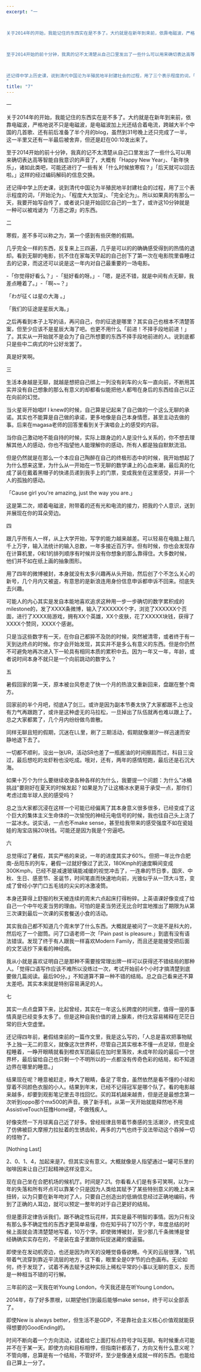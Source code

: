 ```yaml
---
excerpt: "一



关于2014年的开始，我能记住的东西实在是不多了。大约就是在新年到来前，依靠电磁波，严格地说不只是电磁波，是电磁波加上光还结合着电流，跨越大半个中国的几首歌、还有前后准备了半个月的blog，虽然到31号晚上还只完成了一半，这一半里又还有一半最后被舍弃，但还是赶在00:10发出来了。



至于2014开始的前十分钟，我真的记不太清楚从自己口里发出了一些什么可以用来确切表达高等智能自我意识的声音了，大概有「Happy New Year」、「新年快乐」，诸如此类吧，可能还进行了一些有关「什么时候放寒假？」「后天就可以回去啦。」这样的经过编码解码的信息交换。



还记得中学上历史课，说到清代中国沦为半殖民地半封建社会的过程，用了三个表示程度的词，「开始沦为」、「程度大大加深」、「完全沦为」。所以如果真的有那么一天，我要开始写自传了，或者说只是开始回忆自己的一生了，或许这10分钟就是一种可以被戏谑为「万恶之源」的东西。
"
title: "7"
---
```


一

关于2014年的开始，我能记住的东西实在是不多了。大约就是在新年到来前，依靠电磁波，严格地说不只是电磁波，是电磁波加上光还结合着电流，跨越大半个中国的几首歌、还有前后准备了半个月的blog，虽然到31号晚上还只完成了一半，这一半里又还有一半最后被舍弃，但还是赶在00:10发出来了。

至于2014开始的前十分钟，我真的记不太清楚从自己口里发出了一些什么可以用来确切表达高等智能自我意识的声音了，大概有「Happy New Year」、「新年快乐」，诸如此类吧，可能还进行了一些有关「什么时候放寒假？」「后天就可以回去啦。」这样的经过编码解码的信息交换。

还记得中学上历史课，说到清代中国沦为半殖民地半封建社会的过程，用了三个表示程度的词，「开始沦为」、「程度大大加深」、「完全沦为」。所以如果真的有那么一天，我要开始写自传了，或者说只是开始回忆自己的一生了，或许这10分钟就是一种可以被戏谑为「万恶之源」的东西。

二

寒假，差不多可以称之为，第一个感到有些厌倦的假期。

几乎完全一样的东西，反复来上三四遍，几乎是可以的的确确感受得到的热情的退却。看到无聊的电影，抗不住在家每天早起的自己创下了第一次在电影院里昏睡过去的记录，而这还可以说是这一年内对自己最重要的一场电影。

-「你觉得好看么？」-「挺好看的呀。」-「嗯，是还不错，就是中间有点无聊，我差点睡着了。」-「啊~~？」

「わが征くは星の大海 。」

「我们的征途是星辰大海。」

之后再看到本子上写的话，再问自己，你的征途是哪里？其实自己也根本不清楚答案，但至少应该不是星辰大海了吧。也更不用什么「前进！不择手段地前进！」了。其实从一开始就不是会为了自己所想要的东西不择手段地前进的人。说到底都只是些中二病式的叶公好龙罢了。

真是好笑啊。

三

生活本身越是无聊，就越是想把自己绑上一列没有刹车的火车一直向前，不断用其实并没有自己想象的那么有意义的却都看似能把他人都甩在身后的东西给自己以正在向前的幻觉。

当火星哥开始唱If I knew的时候，自己算是记起来了自己做的一个这么无聊的承诺。其实也不能算是自己做的承诺，更多地像是自己本身情愿，甚至主动去做的事。后来在magasa老师的回答里看到关于演唱会上的感受的内容。

当你自己激动地不能自持的时候，实际上跟身边的人是没什么关系的，你不想去理解其他人的感动，你也不指望他人能理解你的感动，所有人都是独自默默流泪。

但是仍然就是在那么一个本应自己陶醉在自己的终极形态中的时候，我开始想起了为什么想来这里，为什么从一开始在一节无聊的数学课上的心血来潮，最后真的化成了装在戴着黑帽子的快递员递到我手上的门票，变成我坐在这里感受，并非一个人的孤独的感动。

「Cause girl you're amazing, just the way you are.」

这是第二次，顺着电磁波，附带着的还有光和电流的接力，把我的个人意识，送到并展现在你的耳朵旁边。

四

跟几乎所有人一样，从上大学开始，写字的能力越来越差。可以轻易在电脑上敲几千上万字，输入法统计的输入总数，一年多接近百万字。但有时候，你也会发现存在计算机里，0和1的排列顺序有时候并没有你想象的那么靠得住。大多数时候，他们并不如在纸上画的抽象图形。

用了四年的微博被封，本身就没有太多兴趣再从头开始，然后创了个不怎么关心的新号，几个月内又被盗，有意思的是新浪连用身份信息申诉都申诉不回来。彻底失去兴趣。

可能人的内心其实是发自本能地喜欢追求这种用一步一步确切的数字累积成的milestone的，发了XXXX条微博，输入了XXXXXX个字，浏览了XXXXXX个页面，进行了XXXX局游戏，拥有XX个英雄，XX个皮肤，花了XXXXX块钱，获得了XXXX个赞同，XXXX个感谢。

只是当这些数字有一天，在你自己都猝不及防的时候，突然被清零，或者终于有一天到达终点的时候。你才会开始发现，其实并不是多么有意义的东西。但是你仍然不可避免地再次进入下一轮具有相同本质的累积中去。因为一年又一年，年龄，或者说时间本身不就只是一个向前跳动的数字么？

五

暑假回家的第一天，原本被台风卷走了快一个月的热浪又重新回来，盘踞在整个南方。

回家前的半个月吧，彻底A了剑三。或许是因为副本节奏太快了大家都跟不上也没有力气再跟跑了，或许是这种虚无的马拉松，一旦掉出了队伍就再也难以跟上了。总之大家都累了，几个月内纷纷做鸟兽散。

同样无聊且短的假期，沉迷在LL里，刷了三期活动，假期就像潮汐一样迅速而安静地退下去了。

一切都不顺利，没出一张UR，活动SR也差了一瓶酱油的时间擦肩而过，科目三没过，最后想吃的龙虾粉也没吃成。哦对，还有，两年的感情短跑，最后还是石沉大海。

如果十万个为什么要继续收录各种各样的为什么，我要提一个问题：为什么"冰桶挑战"要刚好在夏天的时候发起？如果是为了让这桶冰水更易于承受一点，那你们考虑过南半球人民的感受吗？

总之当大家都沉浸在这样一个可能已经偏离了其本身意义很多很多，已经变成了这个巨大的集体主义生命体的一次愉悦的神经元电信号的时候，我也往自己头上浇了一盆冰水。说实话，一点也不make sense，甚至给我带来的感受强度不如在瓷娃娃的淘宝店捐20块钱。可能还是因为我是个穷逼吧。

六

总觉得过了暑假，其实严格的来说，一年的进度其实才60%。但把一年比作合肥南-岳阳东的列车，暑假一过就好像过了武汉，180Kmph的速度瞬间变成300Kmph，已经不是减速玻璃能减缓的视觉冲击了，一连串的节日季，国庆、中秋、生日、感恩节、圣诞节，时间笔直而快速地向前，光锥似乎从一顶大斗笠，变成了曾经小学门口五毛钱的尖尖的冰激凌筒。

本身还算得上舒服的秋天被连续的周末六点起床打得粉碎。上英语课好像变成了给自己一个中午吃麦当劳的理由。可怕的是麦当劳还无比合时宜地推出了期限为从第三次课到最后一次课的买套餐送小食的活动。

其实我自己都不知道几个周末学了什么东西。大概就是被问了一次是不是科大的，然后吃了一个甜筒。问了口语老师一次「Pain past is pleasure.」到底有没有语法错误。发现了终于有人跟我一样喜欢Modern Family，而且还是能接受把后面的文艺话抄下来看的神经病。

我从小就是喜欢证明自己是那种不需要按常理出牌一样可以获得还不错结局的那种人。「觉得口语写作应该不难所以没练过一次，考试开始前4个小时才搞清楚到底要做几篇阅读。最后90分。」不知道算不算一种不错的结局。总之自己看来还不算太差吧。其实本来就是特别容易满足的人。

七

其实一点点盘算下来，比起曾经，其实在一年这么长跨度的时间里，值得一提的事情真是已经变多太多了。但是这种自我价值的肾上腺素，终归太容易稀释在茫茫日常的巨大空虚里。

还记得四年前，暑假结束前的一篇作文里，我是这么写的，「人总是喜欢把事物赋予上独一无二的意义，就像这次世界杯，尽管自己其实根本不懂一点足球，但是全程睡着，一睁开眼睛就看到橙衣军团最后在加时里落败，未成年阶段的最后一个世界杯，最后留给自己也只剩一个不明所以的一点都没有传奇色彩的结局，和不知道边界在哪里的睡意。」

结果现在呢？睡意被赶走，睁大了眼睛，备足了零食，虽然依然是看不懂的小球和穿着不同颜色衣服的小人。结果到年末，已经不记得冠军是哪个队了。看的电影越来越多，却要到观影笔记里去寻找回忆。买的耳机越来越贵，但是还是最想念第一次听到oppo那个mx500的声音。换了新手机，从第一天开始就能释然地不用AssistiveTouch狂撸Home键，不做残疾人。

好像突然一下月球离自己近了好多。曾经规律且带着节奏感的生活潮汐，终究变成了仿佛被巨大摩擦力拉扯着的生锈齿轮，再多的力气也终于没法带动这个吞掉一切的怪物了。

[Nothing Last]

2、0、1、4，加起来是7。但其实没有意义。大概就像是人指望通过一罐可乐里的咖啡因来让自己打起精神这样没意义。

现在自己坐在合肥机场的候机厅。时间是7:21。你看看人们是有多可笑啊，以为一年的失落和所有坏点可以靠某个只是因为人类给其赋予了某些特别意义的晚上本来扭转，以为只要在新年吻对了人，只要自己创造出的低熵信息经过正确地编码，传到了正确的人耳边，就可以预定一整年的对于自己更好的结局。

但是墨菲定律告诉我们，跟不确定性玩花样，其实是最不明智的事情。因为只有没有那么多不确定性的东西才更简单易懂，你在知乎码了10万个字，年度总结的时候上面就会清清楚楚地写着，10万个字。即使微博被封，至少那几千条微博是曾经确确实实存在的，不是装在盒子里跟你玩捉迷藏的傻逼猫。

即使坐在发动机旁边，也还是因为昨天的没睡觉昏昏欲睡。今天的云层很薄，飞机带着气流穿到靠近平流层的地方，往下看，眼里全是0字节的白色画布。无论如何，终于发现了，试着不再去赋予这种实际上稀松平常的小事以无聊的意义，反而是一种相当不错的可行解。

三年前的这一天我在听Young London，今天我还是在听Young London。

2014年，存了好多票根，以期望他们到最后能够make sense，终于可以全部丢了。

即使New is always better，但生活不是GDP，不是靠社会主义核心价值观就能获得想要的GoodEnding的。

时间不断向着一个方向流动，试着给它上面打标点符号才叫无聊。有时候重点可能并不在于某一天。即使方向和目标相悖，但指南针都丢了，方向又有什么意义呢？不管向哪，总算是有一个结局，不管好坏，至少是像通关成就一样的东西。也能给自己算上一分了。